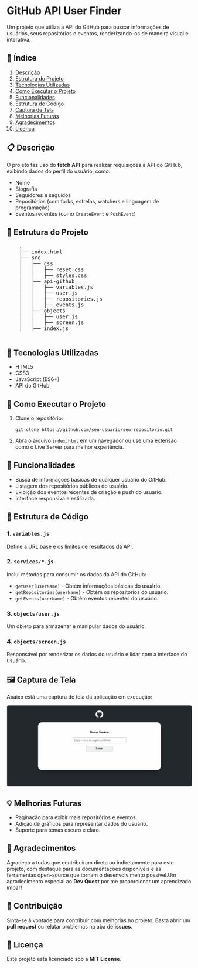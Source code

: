 <h1>GitHub API User Finder</h1>
<p>Um projeto que utiliza a API do GitHub para buscar informações de usuários, seus repositórios e eventos, renderizando-os de maneira visual e interativa.</p>
 <h2>📑 Índice</h2>
    <ol>
        <li><a href="#descricao">Descrição</a></li>
        <li><a href="#estrutura">Estrutura do Projeto</a></li>
        <li><a href="#tecnologias">Tecnologias Utilizadas</a></li>
        <li><a href="#execucao">Como Executar o Projeto</a></li>
        <li><a href="#funcionalidades">Funcionalidades</a></li>
        <li><a href="#estrutura-codigo">Estrutura de Código</a></li>
        <li><a href="#captura-tela">Captura de Tela</a></li>
        <li><a href="#melhorias">Melhorias Futuras</a></li>
        <li><a href="#agradecimentos">Agradecimentos</a></li>
        <li><a href="#licenca">Licença</a></li>
    </ol>
    
<h2>📋 Descrição</h2>
<p>O projeto faz uso do <strong>fetch API</strong> para realizar requisições à API do GitHub, exibindo dados do perfil do usuário, como:</p>
<ul>
        <li>Nome</li>
        <li>Biografia</li>
        <li>Seguidores e seguidos</li>
        <li>Repositórios (com forks, estrelas, watchers e linguagem de programação)</li>
        <li>Eventos recentes (como <code>CreateEvent</code> e <code>PushEvent</code>)</li>
    </ul>
    
 <h2>📂 Estrutura do Projeto</h2>
    <pre>
    .
    ├── index.html
    ├── src
    │   ├── css
    │   │   ├── reset.css
    │   │   ├── styles.css
    │   ├── api-github
    │   │   ├── variables.js
    │   │   ├── user.js
    │   │   ├── repositories.js
    │   │   ├── events.js
    │   ├── objects
    │   │   ├── user.js
    │   │   ├── screen.js
    │   ├── index.js
    </pre>

<h2>🔧 Tecnologias Utilizadas</h2>
<ul>
        <li>HTML5</li>
        <li>CSS3</li>
        <li>JavaScript (ES6+)</li>
        <li>API do GitHub</li>
</ul>
    
<h2>🚀 Como Executar o Projeto</h2>
<ol>
        <li>Clone o repositório:</li>
        <pre><code>git clone https://github.com/seu-usuario/seu-repositorio.git</code></pre>
        <li>Abra o arquivo <code>index.html</code> em um navegador ou use uma extensão como o Live Server para melhor experiência.</li>
</ol>
    
<h2>📜 Funcionalidades</h2>
<ul>
        <li>Busca de informações básicas de qualquer usuário do GitHub.</li>
        <li>Listagem dos repositórios públicos do usuário.</li>
        <li>Exibição dos eventos recentes de criação e push do usuário.</li>
        <li>Interface responsiva e estilizada.</li>
 </ul>

<h2>📘 Estrutura de Código</h2>
 <h3>1. <code>variables.js</code></h3>
 <p>Define a URL base e os limites de resultados da API.</p>
    
<h3>2. <code>services/*.js</code></h3>
<p>Inclui métodos para consumir os dados da API do GitHub:</p>
<ul>
    <li><code>getUser(userName)</code> - Obtém informações básicas do usuário.</li>
     <li><code>getRepositories(userName)</code> - Obtém os repositórios do usuário.</li>
     <li><code>getEvents(userName)</code> - Obtém eventos recentes do usuário.</li>
</ul>


<h3>3. <code>objects/user.js</code></h3>
    <p>Um objeto para armazenar e manipular dados do usuário.</p>

<h3>4. <code>objects/screen.js</code></h3>
    <p>Responsável por renderizar os dados do usuário e lidar com a interface do usuário.</p>
  <h2 id="captura-tela">🖼️ Captura de Tela</h2>
    <p>Abaixo está uma captura de tela da aplicação em execução:</p>
    <img src="src/imagens/Api-git-hub.gif" alt="Captura de Tela do Projeto" style="max-width: 100%; border: 1px solid #ccc; border-radius: 5px;">
<h2>💡 Melhorias Futuras</h2>
    <ul>
        <li>Paginação para exibir mais repositórios e eventos.</li>
        <li>Adição de gráficos para representar dados do usuário.</li>
        <li>Suporte para temas escuro e claro.</li>
    </ul>
<h2 id="agradecimentos">🙏 Agradecimentos</h2>
    <p>Agradeço a todos que contribuíram direta ou indiretamente para este projeto, com destaque para as documentações disponíveis e as ferramentas open-source que tornam o desenvolvimento possível.Um agradecimento especial ao <strong>Dev Quest</strong> por me proporcionar um aprendizado ímpar! </p>    
 <h2>🤝 Contribuição</h2>
    <p>Sinta-se à vontade para contribuir com melhorias no projeto. Basta abrir um <strong>pull request</strong> ou relatar problemas na aba de <strong>issues</strong>.</p>

<h2>📝 Licença</h2>
    <p>Este projeto está licenciado sob a <strong>MIT License</strong>.</p>
